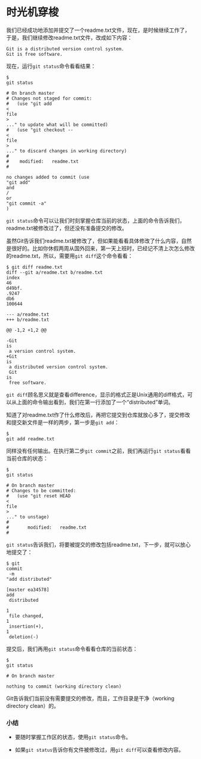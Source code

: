# 时光机穿梭


我们已经成功地添加并提交了一个readme.txt文件，现在，是时候继续工作了，于是，我们继续修改readme.txt文件，改成如下内容：

```
Git is a distributed version control system.
Git is free software.
```

现在，运行`git status`命令看看结果：

```
$ 
git status

# On branch master
# Changes not staged for commit:
#   (use "git add 
<
file
>
..." to update what will be committed)
#   (use "git checkout -- 
<
file
>
..." to discard changes in working directory)
#
#    modified:   readme.txt
#

no changes added to commit (use 
"git add"
and
/
or
"git commit -a"
)

```

`git status`命令可以让我们时刻掌握仓库当前的状态，上面的命令告诉我们，readme.txt被修改过了，但还没有准备提交的修改。

虽然Git告诉我们readme.txt被修改了，但如果能看看具体修改了什么内容，自然是很好的。比如你休假两周从国外回来，第一天上班时，已经记不清上次怎么修改的readme.txt，所以，需要用`git diff`这个命令看看：

```
$ git diff readme.txt 
diff --git a/readme.txt b/readme.txt
index 
46
d49bf.
.9247
db6 
100644

--- a/readme.txt
+++ b/readme.txt

@@ -1,2 +1,2 @@

-Git 
is
 a version control system.
+Git 
is
 a distributed version control system.
 Git 
is
 free software.

```

`git diff`顾名思义就是查看difference，显示的格式正是Unix通用的diff格式，可以从上面的命令输出看到，我们在第一行添加了一个“distributed”单词。

知道了对readme.txt作了什么修改后，再把它提交到仓库就放心多了，提交修改和提交新文件是一样的两步，第一步是`git add`：

```
$ 
git add readme.txt

```

同样没有任何输出。在执行第二步`git commit`之前，我们再运行`git status`看看当前仓库的状态：

```
$ 
git status

# On branch master
# Changes to be committed:
#   (use "git reset HEAD 
<
file
>
..." to unstage)
#
#       modified:   readme.txt
#
```

`git status`告诉我们，将要被提交的修改包括readme.txt，下一步，就可以放心地提交了：

```
$ git 
commit
 -m 
"add distributed"

[master ea34578] 
add
 distributed
 
1
 file changed, 
1
 insertion(+), 
1
 deletion(-)

```

提交后，我们再用`git status`命令看看仓库的当前状态：

```
$ 
git status

# On branch master

nothing to commit (working directory clean)

```

Git告诉我们当前没有需要提交的修改，而且，工作目录是干净（working directory clean）的。

### 小结

* 要随时掌握工作区的状态，使用`git status`命令。

* 如果`git status`告诉你有文件被修改过，用`git diff`可以查看修改内容。



